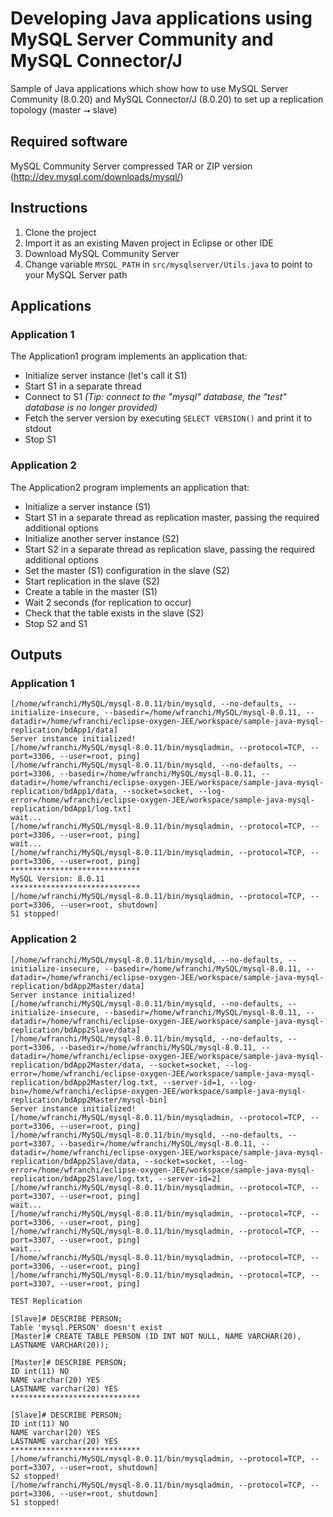 # Developing Java applications using MySQL Server Community and MySQL Connector/J
Sample of Java applications which show how to use MySQL Server Community (8.0.20) and MySQL Connector/J (8.0.20) to set up a replication topology (master ⭢ slave)

## Required software
MySQL Community Server compressed TAR or ZIP version (http://dev.mysql.com/downloads/mysql/)

## Instructions
1. Clone the project
2. Import it as an existing Maven project in Eclipse or other IDE
3. Download MySQL Community Server 
4. Change variable `MYSQL_PATH` in `src/mysqlserver/Utils.java` to point to your MySQL Server path

## Applications
### Application 1
The Application1 program implements an application that:
- Initialize server instance (let's call it S1)
- Start S1 in a separate thread
- Connect to S1 *(Tip: connect to the "mysql" database, the "test" database is no longer provided)*
- Fetch the server version by executing `SELECT VERSION()` and print it to stdout
- Stop S1

### Application 2
The Application2 program implements an application that:
- Initialize a server instance (S1)
- Start S1 in a separate thread as replication master, passing the required additional options
- Initialize another server instance (S2)
- Start S2 in a separate thread as replication slave, passing the required additional options
- Set the master (S1) configuration in the slave (S2)
- Start replication in the slave (S2)
- Create a table in the master (S1)
- Wait 2 seconds (for replication to occur)
- Check that the table exists in the slave (S2)
- Stop S2 and S1

## Outputs
### Application 1
```console
[/home/wfranchi/MySQL/mysql-8.0.11/bin/mysqld, --no-defaults, --initialize-insecure, --basedir=/home/wfranchi/MySQL/mysql-8.0.11, --datadir=/home/wfranchi/eclipse-oxygen-JEE/workspace/sample-java-mysql-replication/bdApp1/data]
Server instance initialized!
[/home/wfranchi/MySQL/mysql-8.0.11/bin/mysqladmin, --protocol=TCP, --port=3306, --user=root, ping]
[/home/wfranchi/MySQL/mysql-8.0.11/bin/mysqld, --no-defaults, --port=3306, --basedir=/home/wfranchi/MySQL/mysql-8.0.11, --datadir=/home/wfranchi/eclipse-oxygen-JEE/workspace/sample-java-mysql-replication/bdApp1/data, --socket=socket, --log-error=/home/wfranchi/eclipse-oxygen-JEE/workspace/sample-java-mysql-replication/bdApp1/log.txt]
wait...
[/home/wfranchi/MySQL/mysql-8.0.11/bin/mysqladmin, --protocol=TCP, --port=3306, --user=root, ping]
wait...
[/home/wfranchi/MySQL/mysql-8.0.11/bin/mysqladmin, --protocol=TCP, --port=3306, --user=root, ping]
*****************************
MySQL Version: 8.0.11
*****************************
[/home/wfranchi/MySQL/mysql-8.0.11/bin/mysqladmin, --protocol=TCP, --port=3306, --user=root, shutdown]
S1 stopped!
```

### Application 2
```console
[/home/wfranchi/MySQL/mysql-8.0.11/bin/mysqld, --no-defaults, --initialize-insecure, --basedir=/home/wfranchi/MySQL/mysql-8.0.11, --datadir=/home/wfranchi/eclipse-oxygen-JEE/workspace/sample-java-mysql-replication/bdApp2Master/data]
Server instance initialized!
[/home/wfranchi/MySQL/mysql-8.0.11/bin/mysqld, --no-defaults, --initialize-insecure, --basedir=/home/wfranchi/MySQL/mysql-8.0.11, --datadir=/home/wfranchi/eclipse-oxygen-JEE/workspace/sample-java-mysql-replication/bdApp2Slave/data]
[/home/wfranchi/MySQL/mysql-8.0.11/bin/mysqld, --no-defaults, --port=3306, --basedir=/home/wfranchi/MySQL/mysql-8.0.11, --datadir=/home/wfranchi/eclipse-oxygen-JEE/workspace/sample-java-mysql-replication/bdApp2Master/data, --socket=socket, --log-error=/home/wfranchi/eclipse-oxygen-JEE/workspace/sample-java-mysql-replication/bdApp2Master/log.txt, --server-id=1, --log-bin=/home/wfranchi/eclipse-oxygen-JEE/workspace/sample-java-mysql-replication/bdApp2Master/mysql-bin]
Server instance initialized!
[/home/wfranchi/MySQL/mysql-8.0.11/bin/mysqladmin, --protocol=TCP, --port=3306, --user=root, ping]
[/home/wfranchi/MySQL/mysql-8.0.11/bin/mysqld, --no-defaults, --port=3307, --basedir=/home/wfranchi/MySQL/mysql-8.0.11, --datadir=/home/wfranchi/eclipse-oxygen-JEE/workspace/sample-java-mysql-replication/bdApp2Slave/data, --socket=socket, --log-error=/home/wfranchi/eclipse-oxygen-JEE/workspace/sample-java-mysql-replication/bdApp2Slave/log.txt, --server-id=2]
[/home/wfranchi/MySQL/mysql-8.0.11/bin/mysqladmin, --protocol=TCP, --port=3307, --user=root, ping]
wait...
[/home/wfranchi/MySQL/mysql-8.0.11/bin/mysqladmin, --protocol=TCP, --port=3306, --user=root, ping]
[/home/wfranchi/MySQL/mysql-8.0.11/bin/mysqladmin, --protocol=TCP, --port=3307, --user=root, ping]
wait...
[/home/wfranchi/MySQL/mysql-8.0.11/bin/mysqladmin, --protocol=TCP, --port=3306, --user=root, ping]
[/home/wfranchi/MySQL/mysql-8.0.11/bin/mysqladmin, --protocol=TCP, --port=3307, --user=root, ping]

TEST Replication

[Slave]# DESCRIBE PERSON;
Table 'mysql.PERSON' doesn't exist
[Master]# CREATE TABLE PERSON (ID INT NOT NULL, NAME VARCHAR(20), LASTNAME VARCHAR(20));

[Master]# DESCRIBE PERSON;
ID int(11) NO
NAME varchar(20) YES
LASTNAME varchar(20) YES
*****************************

[Slave]# DESCRIBE PERSON;
ID int(11) NO
NAME varchar(20) YES
LASTNAME varchar(20) YES
*****************************
[/home/wfranchi/MySQL/mysql-8.0.11/bin/mysqladmin, --protocol=TCP, --port=3307, --user=root, shutdown]
S2 stopped!
[/home/wfranchi/MySQL/mysql-8.0.11/bin/mysqladmin, --protocol=TCP, --port=3306, --user=root, shutdown]
S1 stopped!
```
